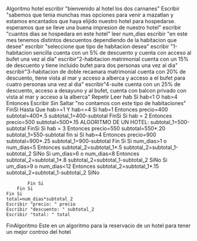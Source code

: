 Algoritmo hotel
	escribir "bienvenido al hotel los dos carnanes"
	Escribir "sabemos que tenia munchas mas opciones para venir a mazatlan y estamos encantados que haya elijido nuestro hotel para hospedarse. esperamos que se lleve una buena impresion de nuestro hotel"
	escribir "cuantos dias se hospedara en este hotel"
	leer num_dias 
	escribir "en este mes tenemos distintos descuentos dependiendo de la habitacion que desee"
	escribir "seleccione que tipo de habitacion desea"
	escribir "1-habitacion sencilla cuenta con un 5% de descuento y cuenta con acceso al bufet una vez al dia"
	escribir"2-habitacion matrimonial cuenta con un 15% de descuento y tiene incluido bufet para dos personas una vez al dia"
	escribir"3-habitacion de doble recamara matrimonial cuenta con 20% de descuento, tiene vista al mar y acceso a alberca y acceso a el bufet para cuatro personas una vez al dia"
	escribir"4-suite cuenta con un 25% de descuento, acceso a desayuno y al bufet, cuenta con balcon privado con vista al mar y acceso a la alberca"
	Repetir
		Leer hab
		Si hab<1 O hab>4 Entonces
				Escribir Sin Saltar "no contamos con este tipo de habitaciones"
			FinSi
	Hasta Que hab>=1 Y hab<=4
	Si hab=1 Entonces
		precio=400
		subtotal=400*.5
		subtotal_1=400-subtotal
	FinSi
    Si hab = 2 Entonces
        precio=500
		subtotal=500*.15
		ALGORITMO DE UN HOTEL:
    subtotal_1=500-subtotal
    FinSi
    Si hab = 3 Entonces
        precio=550
		subtotal=550*.20
		subtotal_1=550-subtotal
	fin si 
	Si hab=4 Entonces
		precio=900
		subtotal=900*.25
		subtotal_1=900-subtotal
	Fin Si
	Si num_dias>1 o num_dias<5 Entonces
		subtotal_2=subtotal_1*.5
		subtotal_2=subtotal_1-subtotal_2
	SiNo
		Si um_dias>6 o num_dias<8  Entonces
			subtotal_2=subtotal_1*.8
			subtotal_2=subtotal_1-subtotal_2
		SiNo
			Si um_dias>9 o num_dias<12 Entonces
				subtotal_2=subtotal_1*.15
				subtotal_2=subtotal_1-subtotal_2
			SiNo
				
			Fin Si
		Fin Si
	Fin Si
	total=num_dias*subtotal_2
    Escribir "precio: " precio
	Escribir "descuento: " subtotal_2
    Escribir "total: " total 
FinAlgoritmo
Este en un algoritmo para la reservacio de un hotel  para tener un mejor controo del hotel
